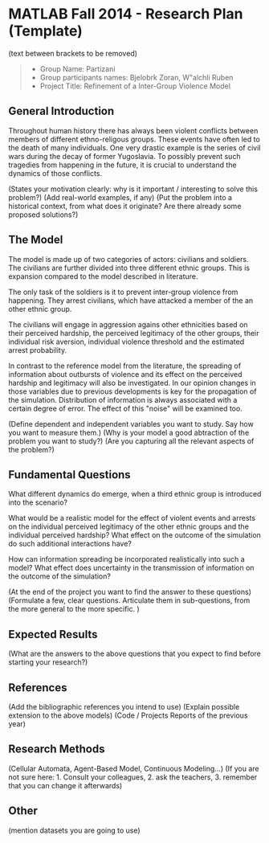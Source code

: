 # MATLAB Fall 2014 - Research Plan (Template)
(text between brackets to be removed)

> * Group Name: Partizani
> * Group participants names: Bjelobrk Zoran, W\"alchli Ruben
> * Project Title: Refinement of a Inter-Group Violence Model

## General Introduction

Throughout human history there has always been violent conflicts between members of different ethno-religous groups. These events have often led to the death of many individuals. One very drastic example is the series of civil wars during the decay of former Yugoslavia. To possibly prevent such tragedies from happening in the future, it is crucial to understand the dynamics of those conflicts.

(States your motivation clearly: why is it important / interesting to solve this problem?)
(Add real-world examples, if any)
(Put the problem into a historical context, from what does it originate? Are there already some proposed solutions?)

## The Model

The model is made up of two categories of actors: civilians and soldiers. The civilians are further divided into three different ethnic groups. This is expansion compared to the model described in literature.

The only task of the soldiers is it to prevent inter-group violence from happening. They arrest civilians, which have attacked a member of the an other ethnic group.

The civilians will engage in aggression agains other ethnicities based on their perceived hardship, the perceived legitimacy of the other groups, their individual risk aversion, individual violence threshold and the estimated arrest probability.

In contrast to the reference model from the literature, the spreading of information about outbursts of violence and its effect on the perceived hardship and legitimacy will also be investigated. In our opinion changes in those variables due to previous developments is key for the propagation of the simulation. Distribution of information is always associated with a certain degree of error. The effect of this "noise" will be examined too.

(Define dependent and independent variables you want to study. Say how you want to measure them.) (Why is your model a good abtraction of the problem you want to study?) (Are you capturing all the relevant aspects of the problem?)


## Fundamental Questions

What different dynamics do emerge, when a third ethnic group is introduced into the scenario?

What would be a realistic model for the effect of violent events and arrests on the individual perceived legitimacy of the other ethnic groups and the individual perceived hardship? What effect on the outcome of the simulation do such additional interactions have?

How can information spreading be incorporated realistically into such a model? What effect does uncertainty in the transmission of information on the outcome of the simulation?

(At the end of the project you want to find the answer to these questions)
(Formulate a few, clear questions. Articulate them in sub-questions, from the more general to the more specific. )


## Expected Results

(What are the answers to the above questions that you expect to find before starting your research?)


## References 

(Add the bibliographic references you intend to use)
(Explain possible extension to the above models)
(Code / Projects Reports of the previous year)


## Research Methods

(Cellular Automata, Agent-Based Model, Continuous Modeling...) (If you are not sure here: 1. Consult your colleagues, 2. ask the teachers, 3. remember that you can change it afterwards)


## Other

(mention datasets you are going to use)

